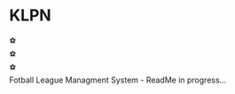 # KLPN
:soccer: <br>
:soccer: <br>
:soccer: <br>
Fotball League Managment System - ReadMe in progress...
